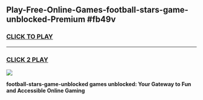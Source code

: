 
## Play-Free-Online-Games-football-stars-game-unblocked-Premium #fb49v
<h3>
<a href="https://premium.freeplayer.one?title=football-stars-game-unblocked&ref=8M">CLICK TO PLAY</a></h3>
<hr>

<h3>
<a href="https://premium.freeplayer.one?title=football-stars-game-unblocked&ref=8M">CLICK 2 PLAY</a>
  
</h3>

<a href="https://premium.freeplayer.one?title=football-stars-game-unblocked&ref=8M"><img src="https://clearcache.store/games.png"></a>


**football-stars-game-unblocked games unblocked: Your Gateway to Fun and Accessible Online Gaming**
